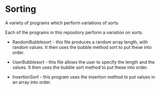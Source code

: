 # Sorting
A variety of programs which perform variations of sorts

Each of the programs in this repository perform a variation on sorts.

 - RandomBubblesort - this file produces a random array length, with random values. It then uses the bubble method sort to put these into order.

 - UserBubblesort - this file allows the user to specify the length and the values. It then uses the bubble sort method to put these into order.

 - InsertionSort - this program uses the insertion method to put values in an array into order.

